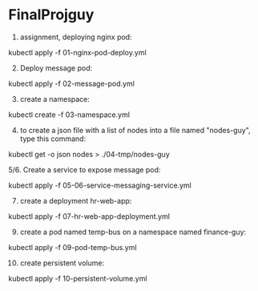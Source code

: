 # FinalProjguy

1. assignment, deploying nginx pod:

kubectl apply -f 01-nginx-pod-deploy.yml

2. Deploy message pod:

kubectl apply -f 02-message-pod.yml

3. create a namespace:

kubectl create -f 03-namespace.yml

4. to create a json file with a list of nodes into a file named "nodes-guy", type this command: 

kubectl get -o json nodes > ./04-tmp/nodes-guy

5/6. Create a service to expose message pod:

kubectl apply -f 05-06-service-messaging-service.yml

07. create a deployment hr-web-app:

kubectl apply -f 07-hr-web-app-deployment.yml



09. create a pod named temp-bus on a namespace named finance-guy:

kubectl apply -f 09-pod-temp-bus.yml

10. create persistent volume:

kubectl apply -f 10-persistent-volume.yml
